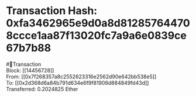 
Transaction Hash: 0xfa3462965e9d0a8d812857644708ccce1aa87f13020fc7a9a6e0839ce67b7b88
====================================================================================
  
#💸Transaction  
Block: [[14456728]]  
From: [[0x7f268357a8c2552623316e2562d90e642bb538e5]]  
To: [[0x2d368d6a84b791d634e6f9f81908d884849fd43d]]  
Transferred: 0.2024825 Ether